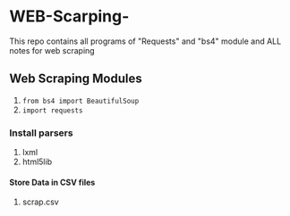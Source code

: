 # WEB-Scarping-
This repo contains all programs of "Requests"  and "bs4" module  and ALL notes for web scraping
## Web Scraping Modules
1. ``` from bs4 import BeautifulSoup ```
2. ``` import requests ```
### Install parsers
1. lxml
2. html5lib

#### Store Data in CSV files
1. scrap.csv
